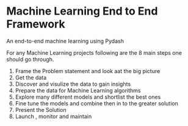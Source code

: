 # Machine Learning End to End Framework
An end-to-end machine learning using Pydash

For any Machine Learning projects following are the 8 main steps one should go through. 

 1. Frame the Problem statement and look aat the big picture
 2. Get the data
 3. Discover and visulize the data to gain insights
 4. Prepare the data for Machine Learning algorithms
 5. Explore many different models and  shortlist the best ones
 6. Fine tune the models and combine then in to the greater solution
 7. Present the Solution
 8. Launch , monitor and maintain 
